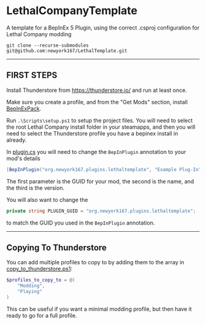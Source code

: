 # LethalCompanyTemplate
A template for a BepInEx 5 Plugin, using the correct .csproj configuration for Lethal Company modding

`git clone --recurse-submodules git@github.com:newyork167/LethalTemplate.git`

---

## FIRST STEPS

Install Thunderstore from https://thunderstore.io/ and run at least once. 

Make sure you create a profile, and from the "Get Mods" section, install [BepInExPack](https://thunderstore.io/c/lethal-company/p/BepInEx/BepInExPack/). 

Run `.\Scripts\setup.ps1` to setup the project files. You will need to select the root Lethal Company install folder in your steamapps, and then you will need to select the Thunderstore profile you have a bepinex install in already.

In [plugin.cs](LethalCompanyTemplate/Plugin.cs) you will need to change the `BepInPlugin` annotation to your mod's details

```csharp
[BepInPlugin("org.newyork167.plugins.lethaltemplate", "Example Plug-In", "1.0.0.0")]
```

The first parameter is the GUID for your mod, the second is the name, and the third is the version.

You will also want to change the 

```csharp
private string PLUGIN_GUID = "org.newyork167.plugins.lethaltemplate";
```

to match the GUID you used in the `BepInPlugin` annotation.

---

[//]: # (## Building)

## Copying To Thunderstore

You can add multiple profiles to copy to by adding them to the array in [copy_to_thunderstore.ps1](scripts/copy_to_thunderstore.ps1):

```powershell
$profiles_to_copy_to = @(
    "Modding",
    "Playing"
)
```

This can be useful if you want a minimal modding profile, but then have it ready to go for a full profile.
